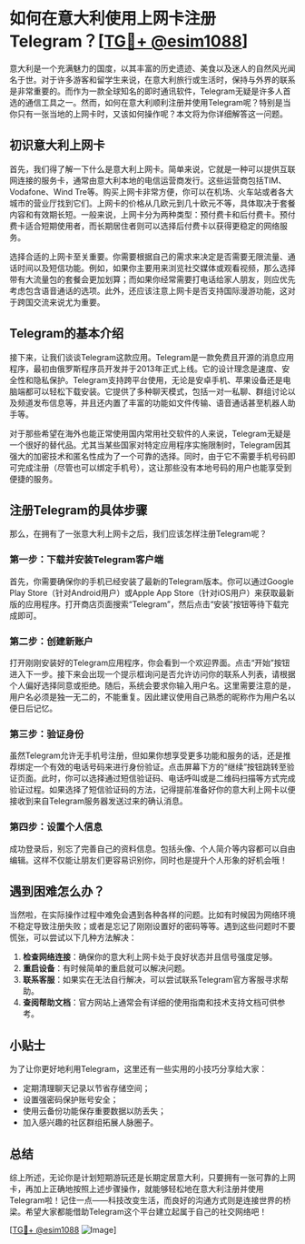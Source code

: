 # 如何在意大利使用上网卡注册Telegram？[[TG💪+ @esim1088](https://t.me/s/esim1088)]

意大利是一个充满魅力的国度，以其丰富的历史遗迹、美食以及迷人的自然风光闻名于世。对于许多游客和留学生来说，在意大利旅行或生活时，保持与外界的联系是非常重要的。而作为一款全球知名的即时通讯软件，Telegram无疑是许多人首选的通信工具之一。然而，如何在意大利顺利注册并使用Telegram呢？特别是当你只有一张当地的上网卡时，又该如何操作呢？本文将为你详细解答这一问题。

## 初识意大利上网卡

首先，我们得了解一下什么是意大利上网卡。简单来说，它就是一种可以提供互联网连接的服务卡，通常由意大利本地的电信运营商发行。这些运营商包括TIM、Vodafone、Wind Tre等。购买上网卡非常方便，你可以在机场、火车站或者各大城市的营业厅找到它们。上网卡的价格从几欧元到几十欧元不等，具体取决于套餐内容和有效期长短。一般来说，上网卡分为两种类型：预付费卡和后付费卡。预付费卡适合短期使用者，而长期居住者则可以选择后付费卡以获得更稳定的网络服务。

选择合适的上网卡至关重要。你需要根据自己的需求来决定是否需要无限流量、通话时间以及短信功能。例如，如果你主要用来浏览社交媒体或观看视频，那么选择带有大流量包的套餐会更加划算；而如果你经常需要打电话给家人朋友，则应优先考虑包含语音通话的选项。此外，还应该注意上网卡是否支持国际漫游功能，这对于跨国交流来说尤为重要。

## Telegram的基本介绍

接下来，让我们谈谈Telegram这款应用。Telegram是一款免费且开源的消息应用程序，最初由俄罗斯程序员开发并于2013年正式上线。它的设计理念是速度、安全性和隐私保护。Telegram支持跨平台使用，无论是安卓手机、苹果设备还是电脑端都可以轻松下载安装。它提供了多种聊天模式，包括一对一私聊、群组讨论以及频道发布信息等，并且还内置了丰富的功能如文件传输、语音通话甚至机器人助手等。

对于那些希望在海外也能正常使用国内常用社交软件的人来说，Telegram无疑是一个很好的替代品。尤其当某些国家对特定应用程序实施限制时，Telegram因其强大的加密技术和匿名性成为了一个可靠的选择。同时，由于它不需要手机号码即可完成注册（尽管也可以绑定手机号），这让那些没有本地号码的用户也能享受到便捷的服务。

## 注册Telegram的具体步骤

那么，在拥有了一张意大利上网卡之后，我们应该怎样注册Telegram呢？

### 第一步：下载并安装Telegram客户端
首先，你需要确保你的手机已经安装了最新的Telegram版本。你可以通过Google Play Store（针对Android用户）或Apple App Store（针对iOS用户）来获取最新版的应用程序。打开商店页面搜索“Telegram”，然后点击“安装”按钮等待下载完成即可。

### 第二步：创建新账户
打开刚刚安装好的Telegram应用程序，你会看到一个欢迎界面。点击“开始”按钮进入下一步。接下来会出现一个提示框询问是否允许访问你的联系人列表，请根据个人偏好选择同意或拒绝。随后，系统会要求你输入用户名。这里需要注意的是，用户名必须是独一无二的，不能重复。因此建议使用自己熟悉的昵称作为用户名以便日后记忆。

### 第三步：验证身份
虽然Telegram允许无手机号注册，但如果你想享受更多功能和服务的话，还是推荐绑定一个有效的电话号码来进行身份验证。点击屏幕下方的“继续”按钮跳转至验证页面。此时，你可以选择通过短信验证码、电话呼叫或是二维码扫描等方式完成验证过程。如果选择了短信验证码的方法，记得提前准备好你的意大利上网卡以便接收到来自Telegram服务器发送过来的确认消息。

### 第四步：设置个人信息
成功登录后，别忘了完善自己的资料信息。包括头像、个人简介等内容都可以自由编辑。这样不仅能让朋友们更容易识别你，同时也是提升个人形象的好机会哦！

## 遇到困难怎么办？
当然啦，在实际操作过程中难免会遇到各种各样的问题。比如有时候因为网络环境不稳定导致注册失败；或者是忘记了刚刚设置好的密码等等。遇到这些问题时不要慌张，可以尝试以下几种方法解决：

1. **检查网络连接**：确保你的意大利上网卡处于良好状态并且信号强度足够。
2. **重启设备**：有时候简单的重启就可以解决问题。
3. **联系客服**：如果实在无法自行解决，可以尝试联系Telegram官方客服寻求帮助。
4. **查阅帮助文档**：官方网站上通常会有详细的使用指南和技术支持文档可供参考。

## 小贴士

为了让你更好地利用Telegram，这里还有一些实用的小技巧分享给大家：
- 定期清理聊天记录以节省存储空间；
- 设置强密码保护账号安全；
- 使用云备份功能保存重要数据以防丢失；
- 加入感兴趣的社区群组拓展人脉圈子。

## 总结

综上所述，无论你是计划短期游玩还是长期定居意大利，只要拥有一张可靠的上网卡，再加上正确地按照上述步骤操作，就能够轻松地在意大利注册并使用Telegram啦！记住一点——科技改变生活，而良好的沟通方式则是连接世界的桥梁。希望大家都能借助Telegram这个平台建立起属于自己的社交网络吧！

[[TG💪+ @esim1088](https://t.me/s/esim1088) ![Image](https://i.postimg.cc/4NQfJmqS/Snipaste-2025-05-13-00-14-12.png)]